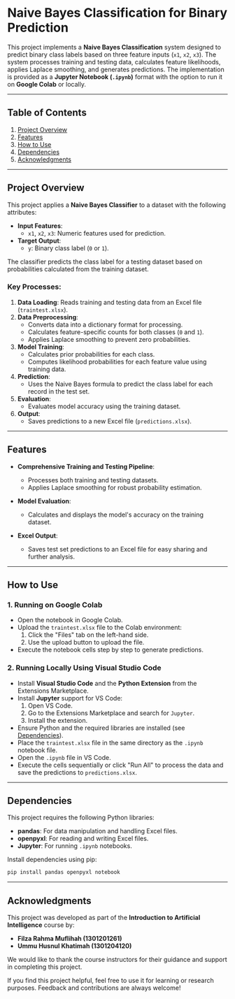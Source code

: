 # Naive Bayes Classification for Binary Prediction

This project implements a **Naive Bayes Classification** system designed to predict binary class labels based on three feature inputs (`x1`, `x2`, `x3`). The system processes training and testing data, calculates feature likelihoods, applies Laplace smoothing, and generates predictions. The implementation is provided as a **Jupyter Notebook (`.ipynb`)** format with the option to run it on **Google Colab** or locally.

---

## Table of Contents

1. [Project Overview](#project-overview)
2. [Features](#features)
3. [How to Use](#how-to-use)
4. [Dependencies](#dependencies)
5. [Acknowledgments](#acknowledgments)

---

## Project Overview

This project applies a **Naive Bayes Classifier** to a dataset with the following attributes:

- **Input Features**:
  - `x1`, `x2`, `x3`: Numeric features used for prediction.
- **Target Output**:
  - `y`: Binary class label (`0` or `1`).

The classifier predicts the class label for a testing dataset based on probabilities calculated from the training dataset.

### **Key Processes:**

1. **Data Loading**: Reads training and testing data from an Excel file (`traintest.xlsx`).
2. **Data Preprocessing**:
   - Converts data into a dictionary format for processing.
   - Calculates feature-specific counts for both classes (`0` and `1`).
   - Applies Laplace smoothing to prevent zero probabilities.
3. **Model Training**:
   - Calculates prior probabilities for each class.
   - Computes likelihood probabilities for each feature value using training data.
4. **Prediction**:
   - Uses the Naive Bayes formula to predict the class label for each record in the test set.
5. **Evaluation**:
   - Evaluates model accuracy using the training dataset.
6. **Output**:
   - Saves predictions to a new Excel file (`predictions.xlsx`).

---

## Features

- **Comprehensive Training and Testing Pipeline**:
  - Processes both training and testing datasets.
  - Applies Laplace smoothing for robust probability estimation.

- **Model Evaluation**:
  - Calculates and displays the model's accuracy on the training dataset.

- **Excel Output**:
  - Saves test set predictions to an Excel file for easy sharing and further analysis.

---

## How to Use

### **1. Running on Google Colab**
   - Open the notebook in Google Colab.
   - Upload the `traintest.xlsx` file to the Colab environment:
     1. Click the "Files" tab on the left-hand side.
     2. Use the upload button to upload the file.
   - Execute the notebook cells step by step to generate predictions.

### **2. Running Locally Using Visual Studio Code**
   - Install **Visual Studio Code** and the **Python Extension** from the Extensions Marketplace.
   - Install **Jupyter** support for VS Code:
     1. Open VS Code.
     2. Go to the Extensions Marketplace and search for `Jupyter`.
     3. Install the extension.
   - Ensure Python and the required libraries are installed (see [Dependencies](#dependencies)).
   - Place the `traintest.xlsx` file in the same directory as the `.ipynb` notebook file.
   - Open the `.ipynb` file in VS Code.
   - Execute the cells sequentially or click "Run All" to process the data and save the predictions to `predictions.xlsx`.

---

## Dependencies

This project requires the following Python libraries:

- **pandas**: For data manipulation and handling Excel files.
- **openpyxl**: For reading and writing Excel files.
- **Jupyter**: For running `.ipynb` notebooks.

Install dependencies using pip:
```bash
pip install pandas openpyxl notebook
```

---

## Acknowledgments

This project was developed as part of the **Introduction to Artificial Intelligence** course by:

- **Filza Rahma Muflihah (1301201261)**  
- **Ummu Husnul Khatimah (1301204120)**  

We would like to thank the course instructors for their guidance and support in completing this project.  

If you find this project helpful, feel free to use it for learning or research purposes. Feedback and contributions are always welcome!